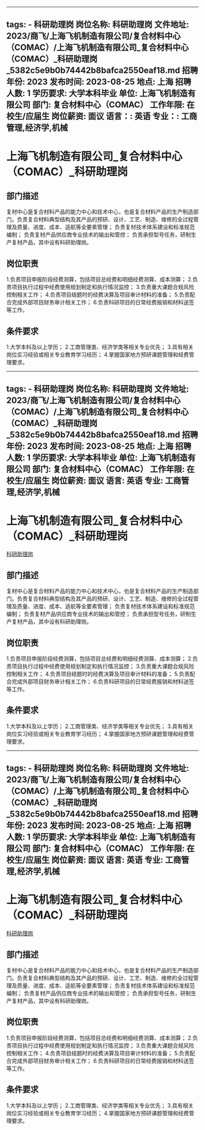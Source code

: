 
---
tags:
    - 科研助理岗
岗位名称: 科研助理岗
文件地址: 2023/商飞/上海飞机制造有限公司/复合材料中心（COMAC）/上海飞机制造有限公司_复合材料中心（COMAC）_科研助理岗_5382c5e9b0b74442b8bafca2550eaf18.md
招聘年份: 2023
发布时间: 2023-08-25
地点: 上海
招聘人数: 1
学历要求: 大学本科毕业
单位: 上海飞机制造有限公司
部门: 复合材料中心（COMAC）
工作年限: 在校生/应届生
岗位薪资: 面议
语言：: 英语
专业：: 工商管理,经济学,机械
---

# 上海飞机制造有限公司_复合材料中心（COMAC）_科研助理岗

## 部门描述

复材中心是复合材料产品的能力中心和技术中心，也是复合材料产品的生产制造部门。负责复合材料典型结构及其产品的预研、设计、工艺、制造、维修的全过程管理及质量、进度、成本、适航等全要素管理；
负责复材技术体系建设和标准规范编制；
负责复材产品供应商专业技术的输出和管控；
负责承担型号任务，研制生产复材产品，其中设有科研助理岗。

## 岗位职责

1.负责项目申报阶段经费测算，包括项目总经费和明细经费测算、成本测算；
 2.负责项目执行过程中经费使用规划制定和执行情况监控；
 3.负责重大课题合规风险控制相关工作；
 4.负责项目结题时的经费决算及项目审计材料的准备；
 5.负责配合完成外部项目财务审计相关工作；
 6.负责科研项目的日常经费报销和材料送签等工作。

 ## 条件要求

1.大学本科及以上学历；
 2.工商管理类、经济学类等相关专业优先；
 3.具有相关岗位实习经验或相关专业教育学习经历；
 4.掌握国家地方预研课题管理和经费管理要求。

---
tags:
    - 科研助理岗
岗位名称: 科研助理岗
文件地址: 2023/商飞/上海飞机制造有限公司/复合材料中心（COMAC）/上海飞机制造有限公司_复合材料中心（COMAC）_科研助理岗_5382c5e9b0b74442b8bafca2550eaf18.md
招聘年份: 2023
发布时间: 2023-08-25
地点: 上海
招聘人数: 1
学历要求: 大学本科毕业
单位: 上海飞机制造有限公司
部门: 复合材料中心（COMAC）
工作年限: 在校生/应届生
岗位薪资: 面议
语言: 英语
专业: 工商管理,经济学,机械
---

# 上海飞机制造有限公司_复合材料中心（COMAC）_科研助理岗

[科研助理岗](http://zhaopin.comac.cc/zp/ct/out/position/positionDetail?planid=5382c5e9b0b74442b8bafca2550eaf18)

## 部门描述

复材中心是复合材料产品的能力中心和技术中心，也是复合材料产品的生产制造部门。负责复合材料典型结构及其产品的预研、设计、工艺、制造、维修的全过程管理及质量、进度、成本、适航等全要素管理；
负责复材技术体系建设和标准规范编制；
负责复材产品供应商专业技术的输出和管控；
负责承担型号任务，研制生产复材产品，其中设有科研助理岗。

## 岗位职责

1.负责项目申报阶段经费测算，包括项目总经费和明细经费测算、成本测算；
 2.负责项目执行过程中经费使用规划制定和执行情况监控；
 3.负责重大课题合规风险控制相关工作；
 4.负责项目结题时的经费决算及项目审计材料的准备；
 5.负责配合完成外部项目财务审计相关工作；
 6.负责科研项目的日常经费报销和材料送签等工作。

 ## 条件要求

1.大学本科及以上学历；
 2.工商管理类、经济学类等相关专业优先；
 3.具有相关岗位实习经验或相关专业教育学习经历；
 4.掌握国家地方预研课题管理和经费管理要求。

---
tags:
    - 科研助理岗
岗位名称: 科研助理岗
文件地址: 2023/商飞/上海飞机制造有限公司/复合材料中心（COMAC）/上海飞机制造有限公司_复合材料中心（COMAC）_科研助理岗_5382c5e9b0b74442b8bafca2550eaf18.md
招聘年份: 2023
发布时间: 2023-08-25
地点: 上海
招聘人数: 1
学历要求: 大学本科毕业
单位: 上海飞机制造有限公司
部门: 复合材料中心（COMAC）
工作年限: 在校生/应届生
岗位薪资: 面议
语言: 英语
专业: 工商管理,经济学,机械
---

# 上海飞机制造有限公司_复合材料中心（COMAC）_科研助理岗

[科研助理岗](http://zhaopin.comac.cc/zp/ct/out/position/positionDetail?planid=5382c5e9b0b74442b8bafca2550eaf18)


## 部门描述

复材中心是复合材料产品的能力中心和技术中心，也是复合材料产品的生产制造部门。负责复合材料典型结构及其产品的预研、设计、工艺、制造、维修的全过程管理及质量、进度、成本、适航等全要素管理；
负责复材技术体系建设和标准规范编制；
负责复材产品供应商专业技术的输出和管控；
负责承担型号任务，研制生产复材产品，其中设有科研助理岗。

## 岗位职责

1.负责项目申报阶段经费测算，包括项目总经费和明细经费测算、成本测算；
 2.负责项目执行过程中经费使用规划制定和执行情况监控；
 3.负责重大课题合规风险控制相关工作；
 4.负责项目结题时的经费决算及项目审计材料的准备；
 5.负责配合完成外部项目财务审计相关工作；
 6.负责科研项目的日常经费报销和材料送签等工作。

 ## 条件要求

1.大学本科及以上学历；
 2.工商管理类、经济学类等相关专业优先；
 3.具有相关岗位实习经验或相关专业教育学习经历；
 4.掌握国家地方预研课题管理和经费管理要求。
